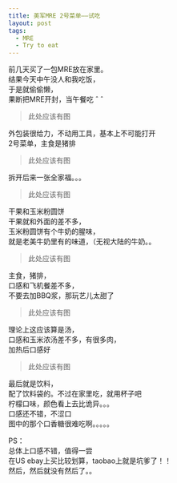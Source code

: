 ```yaml
---
title: 美军MRE 2号菜单——试吃
layout: post
tags:
  - MRE
  - Try to eat
---
```


前几天买了一包MRE放在家里。<br>
结果今天中午没人和我吃饭，<br>
于是就偷偷懒，<br>
果断把MRE开封，当午餐吃 ˆ ˆ

>此处应该有图

外包装很给力，不动用工具，基本上不可能打开<br>
2号菜单，主食是猪排

>此处应该有图

拆开后来一张全家福。。。

>此处应该有图

干果和玉米粉圆饼<br>
干果就和外面的差不多，<br>
玉米粉圆饼有个牛奶的腥味，<br>
就是老美牛奶里有的味道，（无视大陆的牛奶。。

>此处应该有图

主食，猪排，<br>
口感和飞机餐差不多，<br>
不要去加BBQ浆，那玩艺儿太甜了

>此处应该有图
    
理论上这应该算是汤，<br>
口感和玉米浓汤差不多，有很多肉，<br>
加热后口感好

>此处应该有图

最后就是饮料，<br>
配了饮料袋的。不过在家里吃，就用杯子吧<br>
柠檬口味，颜色看上去比诡异。。。<br>
口感还不错，不涩口<br>
图中的那个口香糖很难吃啊。。。。。

PS：<br>
总体上口感不错，值得一尝<br>
在US ebay上买比较划算，taobao上就是坑爹了！！<br>
然后，然后就没有然后了。。